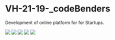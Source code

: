 # VH-21-19-_codeBenders
Development of online platform for for Startups.

<img src="https://user-images.githubusercontent.com/61701507/145564387-3ba05a93-4514-4072-ac3e-311a681350f2.jpg" width="auto" height="auto" />
<img src="https://user-images.githubusercontent.com/61701507/145564386-b0bf1c71-8bf6-4381-a491-bab20ff09e49.jpg" width="auto" height="auto" />
<img src="https://user-images.githubusercontent.com/61701507/145564384-48311591-6fd5-4cb4-8f25-a6c467f3a566.jpg" width="auto" height="auto" />
<img src="https://user-images.githubusercontent.com/61701507/145564385-04265b6c-0062-4d60-a312-da39b782e00d.jpg" width="auto" height="auto" />
<img src="https://user-images.githubusercontent.com/61701507/145564378-d4941f25-6ced-4733-8cc7-3bb5cc414ad8.jpg" width="auto" height="auto" />


